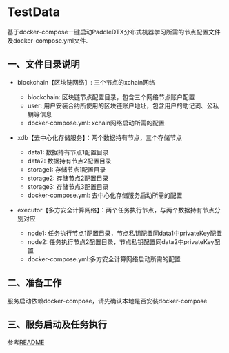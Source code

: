 # TestData
基于docker-compose一键启动PaddleDTX分布式机器学习所需的节点配置文件及docker-compose.yml文件.

## 一、文件目录说明
- blockchain【区块链网络】: 三个节点的xchain网络
    - blockchain: 区块链节点配置目录，包含三个网络节点账户配置
    - user: 用户安装合约所使用的区块链账户地址，包含用户的助记词、公私钥等信息
    - docker-compose.yml: xchain网络启动所需的配置

- xdb【去中心化存储服务】：两个数据持有节点，三个存储节点
    - data1: 数据持有节点1配置目录
    - data2: 数据持有节点2配置目录
    - storage1: 存储节点1配置目录
    - storage2: 存储节点2配置目录
    - storage3: 存储节点3配置目录
    - docker-compose.yml: 去中心化存储服务启动所需的配置
    
- executor【多方安全计算网络】：两个任务执行节点，与两个数据持有节点分别对应
    - node1: 任务执行节点1配置目录，节点私钥配置同data1中privateKey配置
    - node2: 任务执行节点2配置目录，节点私钥配置同data2中privateKey配置
    - docker-compose.yml:多方安全计算网络启动所需的配置

## 二、准备工作
服务启动依赖docker-compose，请先确认本地是否安装docker-compose

## 三、服务启动及任务执行
参考[README](../scripts/README.md)
